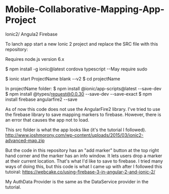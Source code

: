 # Mobile-Collaborative-Mapping-App-Project
Ionic2/ Angula2 Firebase

To lanch app start a new Ionic 2 project and replace the SRC file with this repository:

Requires node.js version 6.x

$ npm install -g ionic@latest cordova typescript
--May require sudo

$ ionic start ProjectName blank --v2
$ cd projectName

In projectName folder:
$ npm install @ionic/app-scripts@latest --save-dev
$ npm install @types/request@0.0.30 --save-dev --save-exact
$ npm install firebase angularfire2 --save

As of now this code does not use the AngularFire2 library. 
I've tried to use the firebase library to save mapping markers to firebase. However, there is an error that causes the app not to load. 

This src folder is what the app looks like (it's the tutorial I followed).
http://www.joshmorony.com/wp-content/uploads/2015/03/ionic2-advanced-map.zip

But the code in this repository has an "add marker" button at the top right hand corner and the marker has an info window. It lets users drop a marker at their current location. 
That's what I'd like to save to firebase.
I tried many ways of doing this, but this code is what I came up with after I followed this tutoiral:
https://webcake.co/using-firebase-3-in-angular-2-and-ionic-2/

My AuthData Provider is the same as the DataService provider in the tutorial.



